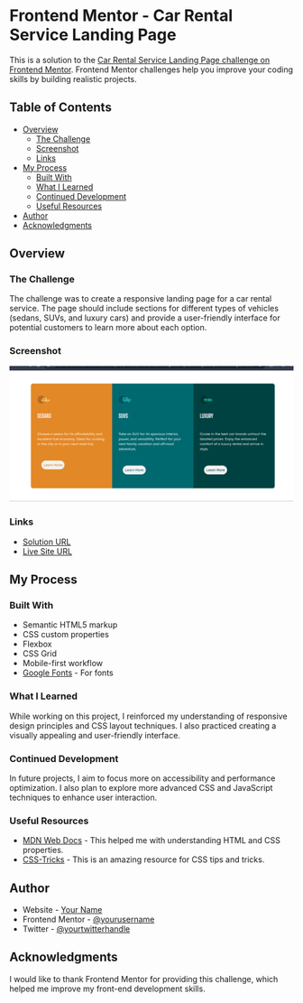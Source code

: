 # Frontend Mentor - Car Rental Service Landing Page

This is a solution to the [Car Rental Service Landing Page challenge on Frontend Mentor](https://www.frontendmentor.io/challenges/car-rental-service-landing-page). Frontend Mentor challenges help you improve your coding skills by building realistic projects.

## Table of Contents

- [Overview](#overview)
  - [The Challenge](#the-challenge)
  - [Screenshot](#screenshot)
  - [Links](#links)
- [My Process](#my-process)
  - [Built With](#built-with)
  - [What I Learned](#what-i-learned)
  - [Continued Development](#continued-development)
  - [Useful Resources](#useful-resources)
- [Author](#author)
- [Acknowledgments](#acknowledgments)

## Overview

### The Challenge

The challenge was to create a responsive landing page for a car rental service. The page should include sections for different types of vehicles (sedans, SUVs, and luxury cars) and provide a user-friendly interface for potential customers to learn more about each option.

### Screenshot

![Screenshot of the project](./image.png)

### Links

- [Solution URL](https://github.com/yourusername/your-repo-name)
- [Live Site URL](https://yourusername.github.io/your-repo-name)

## My Process

### Built With

- Semantic HTML5 markup
- CSS custom properties
- Flexbox
- CSS Grid
- Mobile-first workflow
- [Google Fonts](https://fonts.google.com/) - For fonts

### What I Learned

While working on this project, I reinforced my understanding of responsive design principles and CSS layout techniques. I also practiced creating a visually appealing and user-friendly interface.

### Continued Development

In future projects, I aim to focus more on accessibility and performance optimization. I also plan to explore more advanced CSS and JavaScript techniques to enhance user interaction.

### Useful Resources

- [MDN Web Docs](https://developer.mozilla.org/) - This helped me with understanding HTML and CSS properties.
- [CSS-Tricks](https://css-tricks.com/) - This is an amazing resource for CSS tips and tricks.

## Author

- Website - [Your Name](https://www.yourwebsite.com)
- Frontend Mentor - [@yourusername](https://www.frontendmentor.io/profile/yourusername)
- Twitter - [@yourtwitterhandle](https://www.twitter.com/yourtwitterhandle)

## Acknowledgments

I would like to thank Frontend Mentor for providing this challenge, which helped me improve my front-end development skills.
